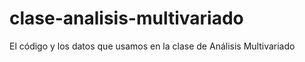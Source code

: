 # clase-analisis-multivariado
El código y los datos que usamos en la clase de Análisis Multivariado
